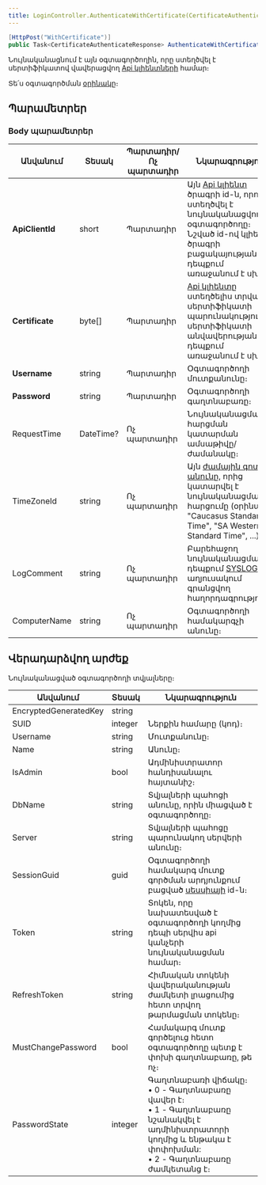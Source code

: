 ```yaml
---
title: LoginController.AuthenticateWithCertificate(CertificateAuthenticateRequest request) մեթոդ
---
```


```c#
[HttpPost("WithCertificate")]
public Task<CertificateAuthenticateResponse> AuthenticateWithCertificate([FromBody] CertificateAuthenticateRequest request)
```

Նույնականացնում է այն օգտագործողին, որը ստեղծվել է սերտիֆիկատով վավերացվող [Api կլիենտների](../../web_api_client/api_client.md) համար։

Տե՛ս օգտագործման [օրինակը](https://www.postman.com/asya-01/armsoft/example/33237126-d89ae17b-6323-4ef7-a123-b11f6a0d92e9)։

## Պարամետրեր

### Body պարամետրեր

| Անվանում | Տեսակ | **Պարտադիր/Ոչ պարտադիր** | **Նկարագրություն** |
| --- | --- | --- | --- |
| **ApiClientId** | short | Պարտադիր | Այն [Api կլիենտ](../../web_api_client/api_client.md) ծրագրի id-ն, որում ստեղծվել է նույնականացվող օգտագործողը։  <br>Նշված id-ով կլիենտ ծրագրի բացակայության դեպքում առաջանում է սխալ։ |
| **Certificate** | byte\[\] | Պարտադիր | [Api կլիենտը](../../web_api_client/api_client.md) ստեղծելիս տրված սերտիֆիկատի պարունակությունը: սերտիֆիկատի անվավերության դեպքում առաջանում է սխալ։ |
| **Username** | string | Պարտադիր | Օգտագործողի մուտքանունը։ |
| **Password** | string | Պարտադիր | Օգտագործողի գաղտնաբառը։ |
| RequestTime | DateTime? | Ոչ պարտադիր | Նույնականացման հարցման կատարման ամսաթիվը/ժամանակը։ |
| TimeZoneId | string | Ոչ պարտադիր | Այն [ժամային գոտու անունը](https://learn.microsoft.com/en-us/windows-hardware/manufacture/desktop/default-time-zones#time-zones), որից կատարվել է նույնականացման հարցումը (օրինակ՝ "Caucasus Standard Time", "SA Western Standard Time", ...)։ |
| LogComment | string | Ոչ պարտադիր | Բարեհաջող նույնականացման դեպքում [SYSLOG](https://armsoft.github.io/as4x-docs/HTM/ProgrGuide/Database/SYSLOG.html) աղյուսակում գրանցվող հաղորդագրությունը։ |
| ComputerName | string | Ոչ պարտադիր | Օգտագործողի համակարգչի անունը։ |

## Վերադարձվող արժեք

Նույնականացված օգտագործողի տվյալները։

| Անվանում | Տեսակ | Նկարագրություն |
| --- | --- | --- |
| EncryptedGeneratedKey | string |  |
| SUID | integer | Ներքին համարը (կոդ)։ |
| Username | string | Մուտքանունը։ |
| Name | string | Անունը։ |
| IsAdmin | bool | Ադմինիստրատոր հանդիսանալու հայտանիշ։ |
| DbName | string | Տվյալների պահոցի անունը, որին միացված է օգտագործողը։ |
| Server | string | Տվյալների պահոցը պարունակող սերվերի անունը։ |
| SessionGuid | guid | Օգտագործողի համակարգ մուտք գործման արդյունքում բացված [սեսսիայի](../../server_api/types/SessionInfo.md) id-ն։ |
| Token | string | Տոկեն, որը նախատեսված է օգտագործողի կողմից դեպի սերվիս api կանչերի նույնականացման համար։ |
| RefreshToken | string | Հիմնական տոկենի վավերականության ժամկետի լրացումից հետո տրվող թարմացման տոկենը։ |
| MustChangePassword | bool | Համակարգ մուտք գործելուց հետո օգտագործողը պետք է փոխի գաղտնաբառը, թե ոչ։ |
| PasswordState | integer | Գաղտնաբառի վիճակը։  <br>• 0 - Գաղտնաբառը վավեր է։  <br>• 1 - Գաղտնաբառը նշանակվել է ադմինիստրատորի կողմից և ենթակա է փոփոխման:  <br>• 2 - Գաղտնաբառը ժամկետանց է։ |

